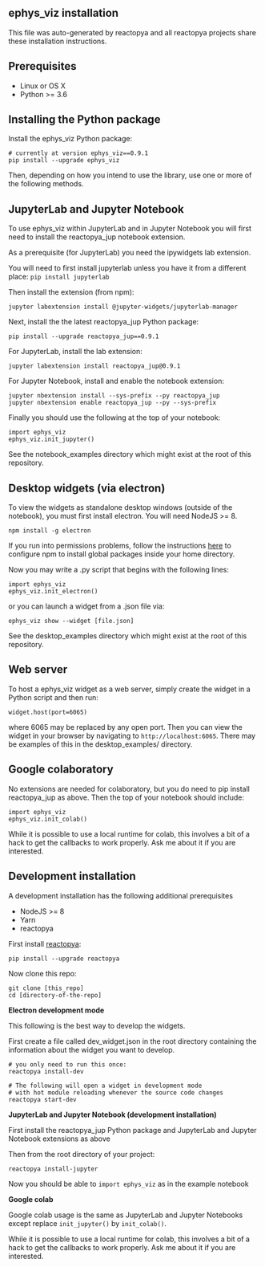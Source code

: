 ## ephys_viz installation

This file was auto-generated by reactopya and all reactopya projects share these installation instructions.

## Prerequisites

* Linux or OS X
* Python >= 3.6

## Installing the Python package

Install the ephys_viz Python package:

```
# currently at version ephys_viz==0.9.1
pip install --upgrade ephys_viz
```

Then, depending on how you intend to use the library, use one or more of the following methods.


## JupyterLab and Jupyter Notebook

To use ephys_viz within JupyterLab and in Jupyter Notebook you will first need to install the reactopya_jup notebook extension.

As a prerequisite (for JupyterLab) you need the ipywidgets lab extension.

You will need to first install jupyterlab unless you have it from a different place: `pip install jupyterlab`

Then install the extension (from npm):

```
jupyter labextension install @jupyter-widgets/jupyterlab-manager
```

Next, install the the latest reactopya_jup Python package:

```
pip install --upgrade reactopya_jup==0.9.1
```

For JupyterLab, install the lab extension:

```
jupyter labextension install reactopya_jup@0.9.1
```

For Jupyter Notebook, install and enable the notebook extension:

```
jupyter nbextension install --sys-prefix --py reactopya_jup
jupyter nbextension enable reactopya_jup --py --sys-prefix
```

Finally you should use the following at the top of your notebook:

```
import ephys_viz
ephys_viz.init_jupyter()
```

See the notebook_examples directory which might exist at the root of this repository.

## Desktop widgets (via electron)

To view the widgets as standalone desktop windows (outside of the notebook), you must first install electron. You will need NodeJS >= 8.

```
npm install -g electron
```

If you run into permissions problems, follow the instructions [here](https://github.com/sindresorhus/guides/blob/master/npm-global-without-sudo.md) to configure npm to install global packages inside your home directory.

Now you may write a .py script that begins with the following lines:

```
import ephys_viz
ephys_viz.init_electron()
```

or you can launch a widget from a .json file via:

```
ephys_viz show --widget [file.json]
```

See the desktop_examples directory which might exist at the root of this repository.

## Web server

To host a ephys_viz widget as a web server, simply create the widget in a Python script and then run:

```
widget.host(port=6065)
```

where 6065 may be replaced by any open port. Then you can view the widget in your browser by navigating to `http://localhost:6065`. There may be examples of this in the desktop_examples/ directory.

## Google colaboratory

No extensions are needed for colaboratory, but you do need to pip install reactopya_jup as above. Then the top of your notebook should include:

```
import ephys_viz
ephys_viz.init_colab()
```

While it is possible to use a local runtime for colab, this involves a bit of a hack to get the callbacks to work properly. Ask me about it if you are interested.


## Development installation

A development installation has the following additional prerequisites

* NodeJS >= 8
* Yarn
* reactopya

First install [reactopya](https://github.com/flatironinstitute/reactopya):

```
pip install --upgrade reactopya
```

Now clone this repo:

```
git clone [this_repo]
cd [directory-of-the-repo]
```

**Electron development mode**

This following is the best way to develop the widgets.

First create a file called dev_widget.json in the root directory containing the information about the widget you want to develop.

```
# you only need to run this once:
reactopya install-dev

# The following will open a widget in development mode
# with hot module reloading whenever the source code changes
reactopya start-dev
```

**JupyterLab and Jupyter Notebook (development installation)**

First install the reactopya_jup Python package and JupyterLab and Jupyter Notebook extensions as above

Then from the root directory of your project:

```
reactopya install-jupyter
```

Now you should be able to `import ephys_viz` as in the example notebook

**Google colab**

Google colab usage is the same as JupyterLab and Jupyter Notebooks except replace `init_jupyter()` by `init_colab()`.

While it is possible to use a local runtime for colab, this involves a bit of a hack to get the callbacks to work properly. Ask me about it if you are interested.